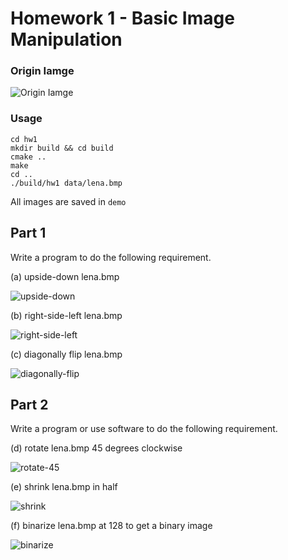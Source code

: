 # Homework 1 - Basic Image Manipulation
### Origin Iamge
![Origin Iamge](https://github.com/Offliners/NTU_Computer_Vision/blob/main/hw1/data/lena.bmp)

### Usage
```
cd hw1
mkdir build && cd build
cmake ..
make
cd ..
./build/hw1 data/lena.bmp
```
All images are saved in `demo`

## Part 1
Write a program to do the following requirement.

(a) upside-down lena.bmp

![upside-down](https://github.com/Offliners/NTU_Computer_Vision/blob/main/hw1/demo/upside-down.png)
    
(b) right-side-left lena.bmp

![right-side-left](https://github.com/Offliners/NTU_Computer_Vision/blob/main/hw1/demo/right-side-left.png)
    
(c) diagonally flip lena.bmp

![diagonally-flip](https://github.com/Offliners/NTU_Computer_Vision/blob/main/hw1/demo/diagonally-flip.png)

## Part 2 
Write a program or use software to do the following requirement.
    
(d) rotate lena.bmp 45 degrees clockwise

![rotate-45](https://github.com/Offliners/NTU_Computer_Vision/blob/main/hw1/demo/rotate-45.png)

(e) shrink lena.bmp in half

![shrink](https://github.com/Offliners/NTU_Computer_Vision/blob/main/hw1/demo/shrink.png)

(f) binarize lena.bmp at 128 to get a binary image

![binarize](https://github.com/Offliners/NTU_Computer_Vision/blob/main/hw1/demo/binarize.png)